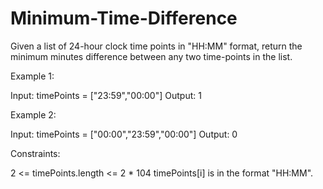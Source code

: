# Minimum-Time-Difference

Given a list of 24-hour clock time points in "HH:MM" format, return the minimum minutes difference between any two time-points in the list.
 

Example 1:

Input: timePoints = ["23:59","00:00"]
Output: 1


Example 2:

Input: timePoints = ["00:00","23:59","00:00"]
Output: 0
 

Constraints:

2 <= timePoints.length <= 2 * 104
timePoints[i] is in the format "HH:MM".
